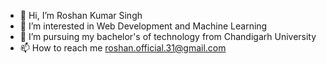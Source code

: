 - 👋 Hi, I’m Roshan Kumar Singh
- 👀 I’m interested in Web Development and Machine Learning
- 🌱 I’m pursuing my bachelor's of technology from Chandigarh University
- 📫 How to reach me roshan.official.31@gmail.com

<!---
rks3103/rks3103 is a ✨ special ✨ repository because its `README.md` (this file) appears on your GitHub profile.
You can click the Preview link to take a look at your changes.
--->
